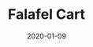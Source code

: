 ---
title: Falafel Cart
date: 2020-01-09
description:
    Serves donut-shaped falafel to students. Designed and manufactured falafel press, which forms falafel in a unique new shape. Always crispy, never soggy. Unique branding attracted customers. Folding laser-cut packaging keeps filling neat.
layout: Project
img: 'falafel_cart.png'
tags:
    - mechnical engineering
    - branding
    - visual design
---